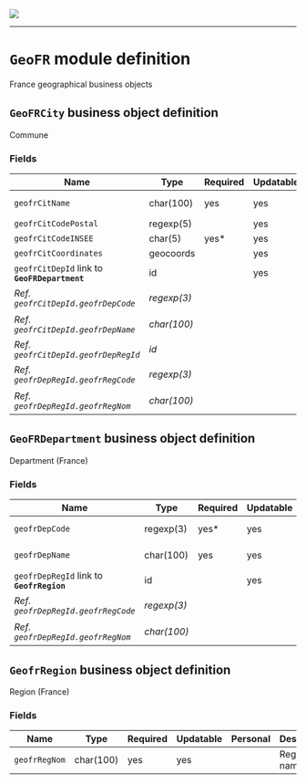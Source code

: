 <!--
 ___ _            _ _    _ _    __
/ __(_)_ __  _ __| (_)__(_) |_ /_/
\__ \ | '  \| '_ \ | / _| |  _/ -_)
|___/_|_|_|_| .__/_|_\__|_|\__\___|
            |_| 
-->
![](https://docs.simplicite.io//logos/logo250.png)
* * *

`GeoFR` module definition
=========================

France geographical business objects

`GeoFRCity` business object definition
--------------------------------------

Commune

### Fields

| Name                                                         | Type                                     | Required | Updatable | Personal | Description                                                                      | 
| ------------------------------------------------------------ | ---------------------------------------- | -------- | --------- | -------- | -------------------------------------------------------------------------------- |
| `geofrCitName`                                               | char(100)                                | yes      | yes       |          | Commune name                                                                     |
| `geofrCitCodePostal`                                         | regexp(5)                                |          | yes       |          | Code postal                                                                      |
| `geofrCitCodeINSEE`                                          | char(5)                                  | yes*     | yes       |          | Code INSEE                                                                       |
| `geofrCitCoordinates`                                        | geocoords                                |          | yes       |          | Coordinates                                                                      |
| `geofrCitDepId` link to **`GeoFRDepartment`**                | id                                       |          | yes       |          | -                                                                                |
| _Ref. `geofrCitDepId.geofrDepCode`_                          | _regexp(3)_                              |          |           |          | _Department code_                                                                |
| _Ref. `geofrCitDepId.geofrDepName`_                          | _char(100)_                              |          |           |          | _Department name_                                                                |
| _Ref. `geofrCitDepId.geofrDepRegId`_                         | _id_                                     |          |           |          | -                                                                                |
| _Ref. `geofrDepRegId.geofrRegCode`_                          | _regexp(3)_                              |          |           |          | _Region code_                                                                    |
| _Ref. `geofrDepRegId.geofrRegNom`_                           | _char(100)_                              |          |           |          | _Region name_                                                                    |

`GeoFRDepartment` business object definition
--------------------------------------------

Department (France)

### Fields

| Name                                                         | Type                                     | Required | Updatable | Personal | Description                                                                      | 
| ------------------------------------------------------------ | ---------------------------------------- | -------- | --------- | -------- | -------------------------------------------------------------------------------- |
| `geofrDepCode`                                               | regexp(3)                                | yes*     | yes       |          | Department code                                                                  |
| `geofrDepName`                                               | char(100)                                | yes      | yes       |          | Department name                                                                  |
| `geofrDepRegId` link to **`GeofrRegion`**                    | id                                       |          | yes       |          | -                                                                                |
| _Ref. `geofrDepRegId.geofrRegCode`_                          | _regexp(3)_                              |          |           |          | _Region code_                                                                    |
| _Ref. `geofrDepRegId.geofrRegNom`_                           | _char(100)_                              |          |           |          | _Region name_                                                                    |

`GeofrRegion` business object definition
----------------------------------------

Region (France)

### Fields

| Name                                                         | Type                                     | Required | Updatable | Personal | Description                                                                      | 
| ------------------------------------------------------------ | ---------------------------------------- | -------- | --------- | -------- | -------------------------------------------------------------------------------- |
| `geofrRegNom`                                                | char(100)                                | yes      | yes       |          | Region name                                                                      |


